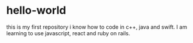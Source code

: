 # hello-world
this is my first repository
i know how to code in c++, java and swift. I am learning to use javascript, react and ruby on rails.
